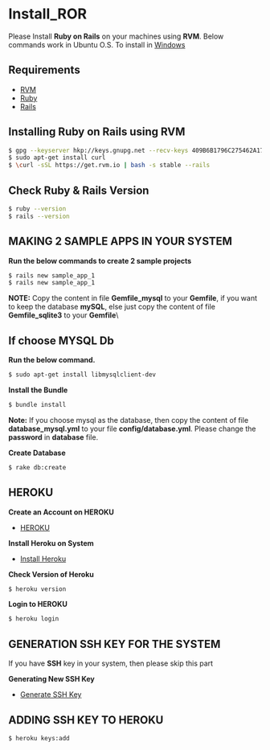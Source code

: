 # Install_ROR

Please Install **Ruby on Rails** on your machines using **RVM**. Below commands work in Ubuntu O.S.
To install in [Windows](https://github.com/navpreetsingh/install_ROR/wiki/Install-ROR-in-Windows)

## Requirements

* [RVM](https://rvm.io/rvm/install)
* [Ruby](https://www.ruby-lang.org/en/)
* [Rails](http://rubyonrails.org/)

## Installing Ruby on Rails using RVM

```sh
$ gpg --keyserver hkp://keys.gnupg.net --recv-keys 409B6B1796C275462A1703113804BB82D39DC0E3
$ sudo apt-get install curl
$ \curl -sSL https://get.rvm.io | bash -s stable --rails
```

## Check Ruby & Rails Version

```sh
$ ruby --version
$ rails --version
```

## MAKING 2 SAMPLE APPS IN YOUR SYSTEM

**Run the below commands to create 2 sample projects**

```sh
$ rails new sample_app_1
$ rails new sample_app_1
```

**NOTE:** Copy the content in file **Gemfile_mysql** to your **Gemfile**, if you want to keep the database **mySQL**, else just copy the content of file **Gemfile_sqlite3** to your **Gemfile**\

## If choose **MYSQL** Db
**Run the below command.**
```sh
$ sudo apt-get install libmysqlclient-dev
```

**Install the Bundle**

```sh
$ bundle install
```

**Note:** If you choose mysql as the database, then copy the content of file **database_mysql.yml** to your file **config/database.yml**. Please change the **password** in **database** file.

**Create Database**

```sh
$ rake db:create
```

## HEROKU
**Create an Account on HEROKU**
* [HEROKU](https://www.heroku.com/)

**Install Heroku on System**

* [Install Heroku](https://toolbelt.heroku.com/debian)

**Check Version of Heroku**

```sh
$ heroku version
```

**Login to HEROKU**

```sh
$ heroku login
```

## GENERATION SSH KEY FOR THE SYSTEM

If you have **SSH** key in your system, then please skip this part

**Generating New SSH Key**
* [Generate SSH Key](https://help.github.com/articles/generating-a-new-ssh-key-and-adding-it-to-the-ssh-agent/)

## ADDING SSH KEY TO HEROKU

```sh
$ heroku keys:add
```
